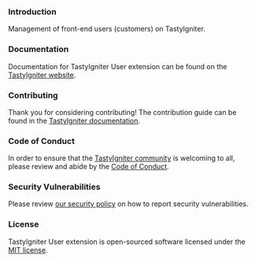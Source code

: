 ### Introduction

Management of front-end users (customers) on TastyIgniter.

### Documentation

Documentation for TastyIgniter User extension can be found on
the [TastyIgniter website](https://tastyigniter.com/docs/extensions/user).

### Contributing

Thank you for considering contributing! The contribution guide can be found in
the [TastyIgniter documentation](https://tastyigniter.com/docs/contribution-guide).

### Code of Conduct

In order to ensure that the [TastyIgniter community](https://forum.tastyigniter.com) is welcoming to all, please review
and abide by the [Code of Conduct](https://tastyigniter.com/docs/code-of-conduct).

### Security Vulnerabilities

Please review [our security policy](https://github.com/tastyigniter/ti-ext-user/security/policy) on how to report
security vulnerabilities.

### License

TastyIgniter User extension is open-sourced software licensed under
the [MIT license](https://github.com/tastyigniter/ti-ext-user/LICENSE.md).
